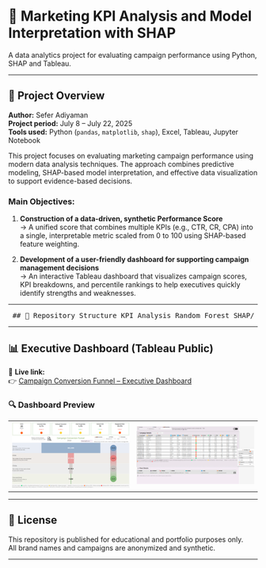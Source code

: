 # 🎯 Marketing KPI Analysis and Model Interpretation with SHAP

A data analytics project for evaluating campaign performance using Python, SHAP and Tableau.

---

## 📌 Project Overview

**Author:** Sefer Adiyaman  
**Project period:** July 8 – July 22, 2025  
**Tools used:** Python (`pandas`, `matplotlib`, `shap`), Excel, Tableau, Jupyter Notebook

This project focuses on evaluating marketing campaign performance using modern data analysis techniques. The approach combines predictive modeling, SHAP-based model interpretation, and effective data visualization to support evidence-based decisions.

### Main Objectives:
1. **Construction of a data-driven, synthetic Performance Score**  
   → A unified score that combines multiple KPIs (e.g., CTR, CR, CPA) into a single, interpretable metric scaled from 0 to 100 using SHAP-based feature weighting.

2. **Development of a user-friendly dashboard for supporting campaign management decisions**  
   → An interactive Tableau dashboard that visualizes campaign scores, KPI breakdowns, and percentile rankings to help executives quickly identify strengths and weaknesses.

---

<pre> ## 📁 Repository Structure KPI_Analysis_Random_Forest_SHAP/ │ ├── 📂 data/ # Raw & cleaned CSV/Excel files ├── 📂 notebooks/ # Python notebooks for analysis and modeling ├── 📂 output/ # Exported score files and plots ├── 📂 report/ # Final written report (PDF, DOCX etc.) ├── 📂 dashboard/ # Tableau screenshots and dashboard thumbnails └── README.md # Project overview and documentation </pre>

---

## 📊 Executive Dashboard (Tableau Public)

🔗 **Live link:**  
👉 [Campaign Conversion Funnel – Executive Dashboard](https://public.tableau.com/app/profile/sefer.adiyaman/viz/Campaign_Conversion_Funnel_Executive_Dashboard/DashboardFUNNEL)

### 🔍 Dashboard Preview

<table>
  <tr>
    <td><img src="dashboard/Dashboard_Preview_1.png" width="400"></td>
    <td><img src="dashboard/Dashboard_Preview_2.png" width="400"></td>
  </tr>
</table>

---

## 📎 License

This repository is published for educational and portfolio purposes only.  
All brand names and campaigns are anonymized and synthetic.

---

